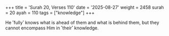 +++
title = 'Surah 20, Verses 110'
date = '2025-08-27'
weight = 2458
surah = 20
ayah = 110
tags = ["knowledge"]
+++

He ˹fully˺ knows what is ahead of them and what is behind them, but they cannot encompass Him in ˹their˺ knowledge.